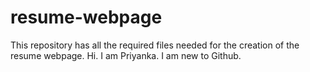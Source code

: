 # resume-webpage
This repository has all the required files needed for the creation of the resume webpage.
Hi. I am Priyanka. I am new to Github.

